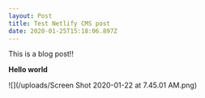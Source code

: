 ```yaml
---
layout: Post
title: Test Netlify CMS post
date: 2020-01-25T15:18:06.897Z
---
```

This is a blog post!! 

**Hello world**

![](/uploads/Screen Shot 2020-01-22 at 7.45.01 AM.png)
